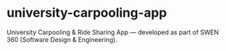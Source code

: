 # university-carpooling-app
University Carpooling &amp; Ride Sharing App — developed as part of SWEN 360 (Software Design &amp; Engineering).
